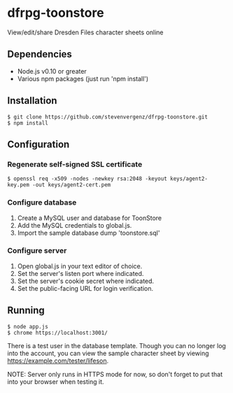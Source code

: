 # dfrpg-toonstore

View/edit/share Dresden Files character sheets online

## Dependencies

* Node.js v0.10 or greater
* Various npm packages (just run 'npm install')


## Installation

	$ git clone https://github.com/stevenvergenz/dfrpg-toonstore.git
	$ npm install


## Configuration

### Regenerate self-signed SSL certificate

	$ openssl req -x509 -nodes -newkey rsa:2048 -keyout keys/agent2-key.pem -out keys/agent2-cert.pem

### Configure database

1. Create a MySQL user and database for ToonStore
2. Add the MySQL credentials to global.js.
3. Import the sample database dump 'toonstore.sql'

### Configure server

1. Open global.js in your text editor of choice.
2. Set the server's listen port where indicated.
3. Set the server's cookie secret where indicated.
4. Set the public-facing URL for login verification.


## Running

    $ node app.js
	$ chrome https://localhost:3001/
	
There is a test user in the database template. Though you can no longer log into the account, you can view the sample character sheet
by viewing https://example.com/tester/lifeson.

NOTE: Server only runs in HTTPS mode for now, so don't forget to put that into your browser when testing it.
